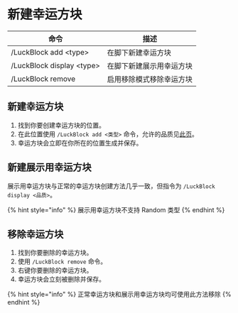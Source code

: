 # 新建幸运方块

| 命令                         | 描述           |
| -------------------------- | ------------ |
| /LuckBlock add \<type>     | 在脚下新建幸运方块    |
| /LuckBlock display \<type> | 在脚下新建展示用幸运方块 |
| /LuckBlock remove          | 启用移除模式移除幸运方块 |

## 新建幸运方块

1. 找到你要创建幸运方块的位置。
2. 在此位置使用 `/LuckBlock add <类型>` 命令，允许的品质见[此页](../gong-neng/xing-yun-fang-kuai-pin-zhi.md)。
3. 幸运方块会立即在你所在的位置生成并保存。

## 新建展示用幸运方块

展示用幸运方块与正常的幸运方块创建方法几乎一致，但指令为 `/LuckBlock display <品质>`。

{% hint style="info" %}
展示用幸运方块不支持 Random 类型
{% endhint %}

## 移除幸运方块

1. 找到你要删除的幸运方块。
2. 使用 `/LuckBlock remove` 命令。
3. 右键你要删除的幸运方块。
4. 幸运方块会立刻被删除并保存。

{% hint style="info" %}
正常幸运方块和展示用幸运方块均可使用此方法移除
{% endhint %}
